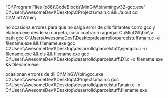 "C:\Program Files (x86)\CodeBlocks\MinGW\bin\mingw32-gcc.exe" C:\Users\AwesomeDev1\Desktop\CProjects\main.c && ./a.out
cd C:\MinGW\bin\

no ocasiona errores
para que no salga error de dlls faltantes corro gcc y elaboro.exe desde su carpeta, caso contrariro agregar C:\MinGW\bin\ a path
gcc C:\Users\AwesomeDev1\Desktop\desarrollo\parcelstuff\main.c -o filename.exe && filename.exe
gcc C:\Users\AwesomeDev1\Desktop\desarrollo\parcelstuff\ejemplo.c -o filename.exe && cls && filename.exe
gcc C:\Users\AwesomeDev1\Desktop\desarrollo\parcelstuff\D1.c -o filename.exe && filename.exe

ocasionan errores de dll
C:\MinGW\bin\gcc.exe C:\Users\AwesomeDev1\Desktop\CProjects\main.c
gcc C:\Users\AwesomeDev1\Desktop\desarrollo\parcelstuff\main.c -o C:\Users\AwesomeDev1\Desktop\desarrollo\parcelstuff\filename.exe

